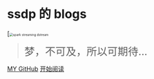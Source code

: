 # ssdp 的 blogs

[<img src="https://tva1.sinaimg.cn/large/008i3skNgy1gvyps5rvosj30xh0u0god.jpg" alt="spark streaming dstream" style="zoom:50%;" />


> <font size=5>梦，不可及，所以可期待...</font>

[MY GitHub](https://github.com/Kyle0349/kyle0349.github.io)
[开始阅读](README.md)

